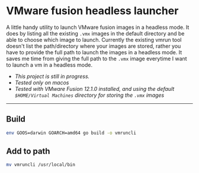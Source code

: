 # VMware fusion headless launcher

A little handy utility to launch VMware fusion images in a headless mode. It does by listing all the existing `.vmx` images in the default directory and be able to choose which image to launch. Currently the existing vmrun tool doesn't list the path/directory where your images are stored, rather you have to provide the full path to launch the images in a headless mode. It saves me time from giving the full path to the `.vmx` image everytime I want to launch a vm in a headless mode.

- *This project is still in progress.*
- *Tested only on macos*
- *Tested with VMware Fusion 12.1.0 installed, and using the default `$HOME/Virtual Machines` directory for storing the `.vmx` images*

___

## Build
```bash
env GOOS=darwin GOARCH=amd64 go build -o vmruncli
```

## Add to path
```bash
mv vmruncli /usr/local/bin
```
